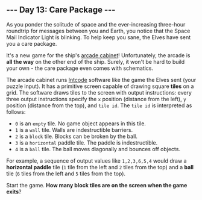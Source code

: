 ## --- Day 13: Care Package ---

As you ponder the solitude of space and the ever-increasing three-hour roundtrip for messages between you and Earth, you notice that the Space Mail Indicator Light is blinking. To help keep you sane, the Elves have sent you a care package.

It's a new game for the ship's [arcade cabinet](https://en.wikipedia.org/wiki/Arcade_cabinet)! Unfortunately, the arcade is __all the way__ on the other end of the ship. Surely, it won't be hard to build your own - the care package even comes with schematics.

The arcade cabinet runs [Intcode]((../../intcode.py)) software like the game the Elves sent (your puzzle input). It has a primitive screen capable of drawing square __tiles__ on a grid. The software draws tiles to the screen with output instructions: every three output instructions specify the `x` position (distance from the left), `y` position (distance from the top), and `tile id`. The `tile id` is interpreted as follows:

- `0` is an `empty` tile. No game object appears in this tile.
- `1` is a `wall` tile. Walls are indestructible barriers.
- `2` is a `block` tile. Blocks can be broken by the ball.
- `3` is a `horizontal` paddle tile. The paddle is indestructible.
- `4` is a `ball` tile. The ball moves diagonally and bounces off objects.

For example, a sequence of output values like `1,2,3,6,5,4` would draw a __horizontal paddle__ tile (`1` tile from the left and `2` tiles from the top) and a __ball__ tile (`6` tiles from the left and `5` tiles from the top).

Start the game. __How many block tiles are on the screen when the game exits__?
